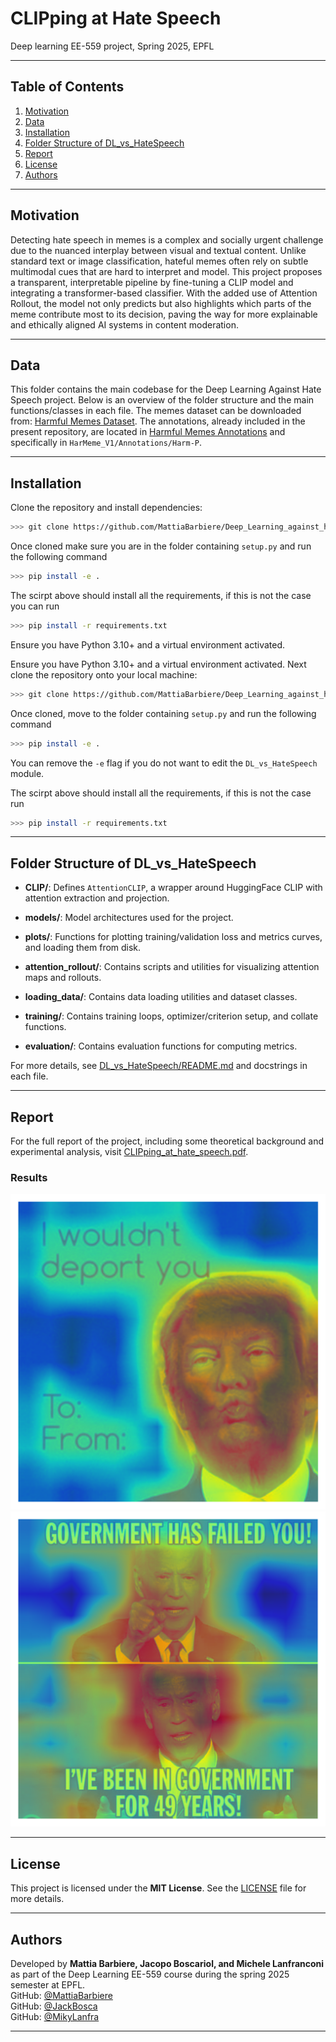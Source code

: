 # CLIPping at Hate Speech

Deep learning EE-559 project, Spring 2025, EPFL

---

## Table of Contents

1. [Motivation](#motivation)
2. [Data](#data)
3. [Installation](#installation)
4. [Folder Structure of DL_vs_HateSpeech](#folder-structure-of-dl_vs_hatespeech)
5. [Report](#report)
6. [License](#license)
7. [Authors](#authors)

---

## Motivation
Detecting hate speech in memes is a complex and socially urgent challenge due to the nuanced interplay between visual and textual content. Unlike standard text or image classification, hateful memes often rely on subtle multimodal cues that are hard to interpret and model. This project proposes a transparent, interpretable pipeline by fine-tuning a CLIP model and integrating a transformer-based classifier. With the added use of Attention Rollout, the model not only predicts but also highlights which parts of the meme contribute most to its decision, paving the way for more explainable and ethically aligned AI systems in content moderation.

---

## Data
This folder contains the main codebase for the Deep Learning Against Hate Speech project. Below is an overview of the folder structure and the main functions/classes in each file. The memes dataset can be downloaded from: [Harmful Memes Dataset](https://drive.google.com/file/d/1aMvOHACrG5SgMl4tm9BP1VTiqv8zFn9b/view). The annotations, already included in the present repository, are located in [Harmful Memes Annotations](https://github.com/LCS2-IIITD/MOMENTA/tree/main) and specifically in `HarMeme_V1/Annotations/Harm-P`.


---

## Installation

Clone the repository and install dependencies:

```bash
>>> git clone https://github.com/MattiaBarbiere/Deep_Learning_against_hate_speech.git
```
Once cloned make sure you are in the folder containing `setup.py` and run the following command
```bash
>>> pip install -e .
```
The scirpt above should install all the requirements, if this is not the case you can run
```bash
>>> pip install -r requirements.txt
```

Ensure you have Python 3.10+ and a virtual environment activated.


Ensure you have Python 3.10+ and a virtual environment activated. Next clone the repository onto your local machine:

```bash
>>> git clone https://github.com/MattiaBarbiere/Deep_Learning_against_hate_speech.git
```
Once cloned, move to the folder containing `setup.py` and run the following command
```bash
>>> pip install -e .
```
You can remove the `-e` flag if you do not want to edit the `DL_vs_HateSpeech` module.

The scirpt above should install all the requirements, if this is not the case run
```bash
>>> pip install -r requirements.txt
```

---

## Folder Structure of DL_vs_HateSpeech

- **CLIP/**: Defines `AttentionCLIP`, a wrapper around HuggingFace CLIP with attention extraction and projection.

- **models/**: Model architectures used for the project.

- **plots/**: Functions for plotting training/validation loss and metrics curves, and loading them from disk.

- **attention_rollout/**: Contains scripts and utilities for visualizing attention maps and rollouts.

- **loading_data/**: Contains data loading utilities and dataset classes.

- **training/**: Contains training loops, optimizer/criterion setup, and collate functions.

- **evaluation/**: Contains evaluation functions for computing metrics.



For more details, see [DL_vs_HateSpeech/README.md](./DL_vs_HateSpeech/README.md) and docstrings in each file.

---

## Report

For the full report of the project, including some theoretical background and experimental analysis, visit [CLIPping_at_hate_speech.pdf](./CLIPping_at_hate_speech.pdf).

### Results
![](./saved_images/image_attention_overlay_813_16.png)
![](./saved_images/image_attention_overlay_25_16.png)

---

## License

This project is licensed under the **MIT License**. See the [LICENSE](LICENSE) file for more details.

---

## Authors

Developed by **Mattia Barbiere, Jacopo Boscariol, and Michele Lanfranconi** as part of the Deep Learning EE-559 course during the spring 2025 semester at EPFL.  
GitHub: [@MattiaBarbiere](https://github.com/MattiaBarbiere)\
GitHub: [@JackBosca](https://github.com/JackBosca)\
GitHub: [@MikyLanfra](https://github.com/MikyLanfra)

---